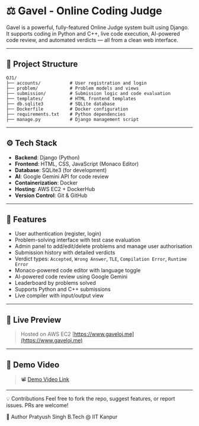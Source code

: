 # ⚖️ Gavel - Online Coding Judge

Gavel is a powerful, fully-featured Online Judge system built using Django. It supports coding in Python and C++, live code execution, AI-powered code review, and automated verdicts — all from a clean web interface.

---

## 📁 Project Structure
```text
OJ1/
├── accounts/           # User registration and login
├── problem/            # Problem models and views
├── submission/         # Submission logic and code evaluation
├── templates/          # HTML frontend templates
├── db.sqlite3          # SQLite database
├── Dockerfile          # Docker configuration
├── requirements.txt    # Python dependencies
├── manage.py           # Django management script
```

---

## ⚙️ Tech Stack

- **Backend**: Django (Python)
- **Frontend**: HTML, CSS, JavaScript (Monaco Editor)
- **Database**: SQLite3 (for development)
- **AI**: Google Gemini API for code review
- **Containerization**: Docker
- **Hosting**: AWS EC2 + DockerHub
- **Version Control**: Git & GitHub

---

## 🚀 Features

-  User authentication (register, login)
-  Problem-solving interface with test case evaluation
-  Admin panel to add/edit/delete problems and manage user authorisation
-  Submission history with detailed verdicts
-  Verdict types: `Accepted`, `Wrong Answer`, `TLE`, `Compilation Error`, `Runtime Error`
-  Monaco-powered code editor with language toggle
-  AI-powered code review using Google Gemini
-  Leaderboard by problems solved
-  Supports Python and C++ submissions
-  Live compiler with input/output view

---

## 🔗 Live Preview

>  Hosted on AWS EC2
>  [https://www.gaveloj.me](https://www.gaveloj.me)

---

## 🎥 Demo Video
> 📽️ [Demo Video Link](https://drive.google.com/file/d/1SAB04f_7AeEsIglBbemi3V-FAVJD0H-q/view?usp=drive_link)

---
💡 Contributions
Feel free to fork the repo, suggest features, or report issues. PRs are welcome!

👤 Author
Pratyush Singh
B.Tech @ IIT Kanpur
